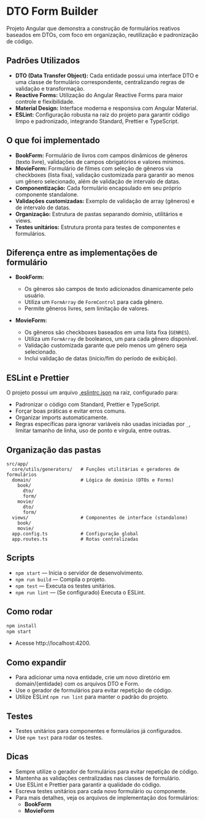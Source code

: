 # DTO Form Builder

Projeto Angular que demonstra a construção de formulários reativos baseados em DTOs, com foco em organização, reutilização e padronização de código.

## Padrões Utilizados

- **DTO (Data Transfer Object):** Cada entidade possui uma interface DTO e uma classe de formulário correspondente, centralizando regras de validação e transformação.
- **Reactive Forms:** Utilização do Angular Reactive Forms para maior controle e flexibilidade.
- **Material Design:** Interface moderna e responsiva com Angular Material.
- **ESLint:** Configuração robusta na raiz do projeto para garantir código limpo e padronizado, integrando Standard, Prettier e TypeScript.

## O que foi implementado

- **BookForm:** Formulário de livros com campos dinâmicos de gêneros (texto livre), validações de campos obrigatórios e valores mínimos.
- **MovieForm:** Formulário de filmes com seleção de gêneros via checkboxes (lista fixa), validação customizada para garantir ao menos um gênero selecionado, além de validação de intervalo de datas.
- **Componentização:** Cada formulário encapsulado em seu próprio componente standalone.
- **Validações customizadas:** Exemplo de validação de array (gêneros) e de intervalo de datas.
- **Organização:** Estrutura de pastas separando domínio, utilitários e views.
- **Testes unitários:** Estrutura pronta para testes de componentes e formulários.

## Diferença entre as implementações de formulário

- **BookForm:**  
  - Os gêneros são campos de texto adicionados dinamicamente pelo usuário.
  - Utiliza um `FormArray` de `FormControl` para cada gênero.
  - Permite gêneros livres, sem limitação de valores.

- **MovieForm:**  
  - Os gêneros são checkboxes baseados em uma lista fixa (`GENRES`).
  - Utiliza um `FormArray` de booleanos, um para cada gênero disponível.
  - Validação customizada garante que pelo menos um gênero seja selecionado.
  - Inclui validação de datas (início/fim do período de exibição).

## ESLint e Prettier

O projeto possui um arquivo [.eslintrc.json](.eslintrc.json) na raiz, configurado para:

- Padronizar o código com Standard, Prettier e TypeScript.
- Forçar boas práticas e evitar erros comuns.
- Organizar imports automaticamente.
- Regras específicas para ignorar variáveis não usadas iniciadas por `_`, limitar tamanho de linha, uso de ponto e vírgula, entre outras.

## Organização das pastas

```plaintext
src/app/
  core/utils/generators/   # Funções utilitárias e geradores de formulários
  domain/                  # Lógica de domínio (DTOs e Forms)
    book/
      dto/
      form/
    movie/
      dto/
      form/
  views/                   # Componentes de interface (standalone)
    book/
    movie/
  app.config.ts            # Configuração global
  app.routes.ts            # Rotas centralizadas
```

## Scripts

- `npm start` — Inicia o servidor de desenvolvimento.
- `npm run build` — Compila o projeto.
- `npm test` — Executa os testes unitários.
- `npm run lint` — (Se configurado) Executa o ESLint.

## Como rodar

```sh
npm install
npm start
```

- Acesse http://localhost:4200.

## Como expandir
- Para adicionar uma nova entidade, crie um novo diretório em domain/{entidade} com os arquivos DTO e Form.
- Use o gerador de formulários para evitar repetição de código.
- Utilize ESLint ``npm run lint`` para manter o padrão do projeto.

## Testes
- Testes unitários para componentes e formulários já configurados.
- Use ``npm test`` para rodar os testes.

## Dicas
- Sempre utilize o gerador de formulários para evitar repetição de código.
- Mantenha as validações centralizadas nas classes de formulário.
- Use ESLint e Prettier para garantir a qualidade do código.
- Escreva testes unitários para cada novo formulário ou componente.
- Para mais detalhes, veja os arquivos de implementação dos formulários:
  - **BookForm**
  - **MovieForm**

